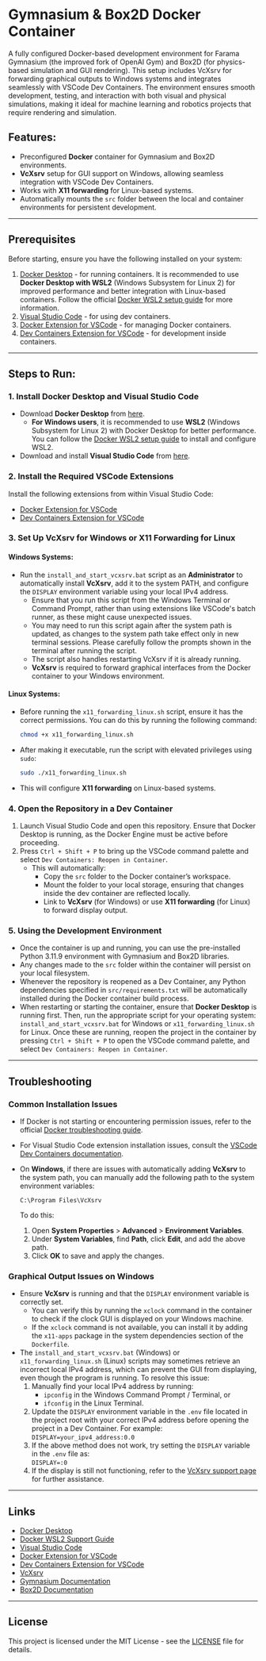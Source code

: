 # Gymnasium & Box2D Docker Container

A fully configured Docker-based development environment for Farama Gymnasium (the improved fork of OpenAI Gym) and Box2D (for physics-based simulation and GUI rendering). This setup includes VcXsrv for forwarding graphical outputs to Windows systems and integrates seamlessly with VSCode Dev Containers. The environment ensures smooth development, testing, and interaction with both visual and physical simulations, making it ideal for machine learning and robotics projects that require rendering and simulation.

## Features:

-   Preconfigured **Docker** container for Gymnasium and Box2D environments.
-   **VcXsrv** setup for GUI support on Windows, allowing seamless integration with VSCode Dev Containers.
-   Works with **X11 forwarding** for Linux-based systems.
-   Automatically mounts the `src` folder between the local and container environments for persistent development.

---

## Prerequisites

Before starting, ensure you have the following installed on your system:

1. [Docker Desktop](https://www.docker.com/products/docker-desktop) - for running containers. It is recommended to use **Docker Desktop with WSL2** (Windows Subsystem for Linux 2) for improved performance and better integration with Linux-based containers. Follow the official [Docker WSL2 setup guide](https://docs.docker.com/desktop/windows/wsl/) for more information.
2. [Visual Studio Code](https://code.visualstudio.com/) - for using dev containers.
3. [Docker Extension for VSCode](https://marketplace.visualstudio.com/items?itemName=ms-azuretools.vscode-docker) - for managing Docker containers.
4. [Dev Containers Extension for VSCode](https://marketplace.visualstudio.com/items?itemName=ms-vscode-remote.remote-containers) - for development inside containers.

---

## Steps to Run:

### 1. Install Docker Desktop and Visual Studio Code

-   Download **Docker Desktop** from [here](https://www.docker.com/products/docker-desktop).
    -   **For Windows users**, it is recommended to use **WSL2** (Windows Subsystem for Linux 2) with Docker Desktop for better performance. You can follow the [Docker WSL2 setup guide](https://docs.docker.com/desktop/windows/wsl/) to install and configure WSL2.
-   Download and install **Visual Studio Code** from [here](https://code.visualstudio.com/Download).

### 2. Install the Required VSCode Extensions

Install the following extensions from within Visual Studio Code:

-   [Docker Extension for VSCode](https://marketplace.visualstudio.com/items?itemName=ms-azuretools.vscode-docker)
-   [Dev Containers Extension for VSCode](https://marketplace.visualstudio.com/items?itemName=ms-vscode-remote.remote-containers)

### 3. Set Up VcXsrv for Windows or X11 Forwarding for Linux

#### Windows Systems:

-   Run the `install_and_start_vcxsrv.bat` script as an **Administrator** to automatically install **VcXsrv**, add it to the system PATH, and configure the `DISPLAY` environment variable using your local IPv4 address.
    -   Ensure that you run this script from the Windows Terminal or Command Prompt, rather than using extensions like VSCode's batch runner, as these might cause unexpected issues.
    -   You may need to run this script again after the system path is updated, as changes to the system path take effect only in new terminal sessions. Please carefully follow the prompts shown in the terminal after running the script.
    -   The script also handles restarting VcXsrv if it is already running.
    -   **VcXsrv** is required to forward graphical interfaces from the Docker container to your Windows environment.

#### Linux Systems:

-   Before running the `x11_forwarding_linux.sh` script, ensure it has the correct permissions. You can do this by running the following command:

    ```bash
    chmod +x x11_forwarding_linux.sh
    ```

-   After making it executable, run the script with elevated privileges using `sudo`:

    ```bash
    sudo ./x11_forwarding_linux.sh
    ```

-   This will configure **X11 forwarding** on Linux-based systems.

### 4. Open the Repository in a Dev Container

1. Launch Visual Studio Code and open this repository. Ensure that Docker Desktop is running, as the Docker Engine must be active before proceeding.
2. Press `Ctrl + Shift + P` to bring up the VSCode command palette and select `Dev Containers: Reopen in Container`.
    - This will automatically:
        - Copy the `src` folder to the Docker container’s workspace.
        - Mount the folder to your local storage, ensuring that changes inside the dev container are reflected locally.
        - Link to **VcXsrv** (for Windows) or use **X11 forwarding** (for Linux) to forward display output.

### 5. Using the Development Environment

-   Once the container is up and running, you can use the pre-installed Python 3.11.9 environment with Gymnasium and Box2D libraries.
-   Any changes made to the `src` folder within the container will persist on your local filesystem.
-   Whenever the repository is reopened as a Dev Container, any Python dependencies specified in `src/requirements.txt` will be automatically installed during the Docker container build process.
-   When restarting or starting the container, ensure that **Docker Desktop** is running first. Then, run the appropriate script for your operating system: `install_and_start_vcxsrv.bat` for Windows or `x11_forwarding_linux.sh` for Linux. Once these are running, reopen the project in the container by pressing `Ctrl + Shift + P` to open the VSCode command palette, and select `Dev Containers: Reopen in Container`.

---

## Troubleshooting

### Common Installation Issues

-   If Docker is not starting or encountering permission issues, refer to the official [Docker troubleshooting guide](https://docs.docker.com/docker-for-windows/troubleshoot/).
-   For Visual Studio Code extension installation issues, consult the [VSCode Dev Containers documentation](https://code.visualstudio.com/docs/remote/containers).
-   On **Windows**, if there are issues with automatically adding **VcXsrv** to the system path, you can manually add the following path to the system environment variables:

    ```plaintext
    C:\Program Files\VcXsrv
    ```

    To do this:

    1. Open **System Properties** > **Advanced** > **Environment Variables**.
    2. Under **System Variables**, find **Path**, click **Edit**, and add the above path.
    3. Click **OK** to save and apply the changes.

### Graphical Output Issues on Windows

-   Ensure **VcXsrv** is running and that the `DISPLAY` environment variable is correctly set.
    -   You can verify this by running the `xclock` command in the container to check if the clock GUI is displayed on your Windows machine.
    -   If the `xclock` command is not available, you can install it by adding the `x11-apps` package in the system dependencies section of the `Dockerfile`.
-   The `install_and_start_vcxsrv.bat` (Windows) or `x11_forwarding_linux.sh` (Linux) scripts may sometimes retrieve an incorrect local IPv4 address, which can prevent the GUI from displaying, even though the program is running. To resolve this issue:
    1. Manually find your local IPv4 address by running:
        - `ipconfig` in the Windows Command Prompt / Terminal, or
        - `ifconfig` in the Linux Terminal.
    2. Update the `DISPLAY` environment variable in the `.env` file located in the project root with your correct IPv4 address before opening the project in a Dev Container. For example:  
       `DISPLAY=your_ipv4_address:0.0`
    3. If the above method does not work, try setting the `DISPLAY` variable in the `.env` file as:  
       `DISPLAY=:0`
    4. If the display is still not functioning, refer to the [VcXsrv support page](https://sourceforge.net/projects/vcxsrv/support) for further assistance.

---

## Links

-   [Docker Desktop](https://www.docker.com/products/docker-desktop)
-   [Docker WSL2 Support Guide](https://docs.docker.com/desktop/windows/wsl/)
-   [Visual Studio Code](https://code.visualstudio.com/)
-   [Docker Extension for VSCode](https://marketplace.visualstudio.com/items?itemName=ms-azuretools.vscode-docker)
-   [Dev Containers Extension for VSCode](https://marketplace.visualstudio.com/items?itemName=ms-vscode-remote.remote-containers)
-   [VcXsrv](https://sourceforge.net/projects/vcxsrv/)
-   [Gymnasium Documentation](https://gymnasium.farama.org/)
-   [Box2D Documentation](https://box2d.org/documentation/)

---

## License

This project is licensed under the MIT License - see the [LICENSE](LICENSE) file for details.
